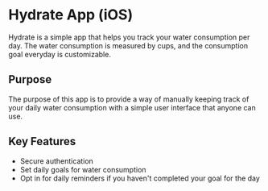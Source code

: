 # Hydrate App (iOS)

Hydrate is a simple app that helps you track your water consumption per day. The water consumption is measured by cups, and the consumption goal everyday is customizable.

## Purpose 
The purpose of this app is to provide a way of manually keeping track of your daily water consumption with a simple user interface that anyone can use.

## Key Features
- Secure authentication
- Set daily goals for water consumption
- Opt in for daily reminders if you haven't completed your goal for the day
